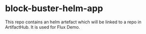 # block-buster-helm-app
This repo contains an helm artefact which will be linked to a repo in ArtifactHub. It is used for Flux Demo.
